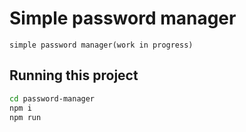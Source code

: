 # Simple password manager

    simple password manager(work in progress)
## Running this project 

```sh
cd password-manager
npm i
npm run
``` 